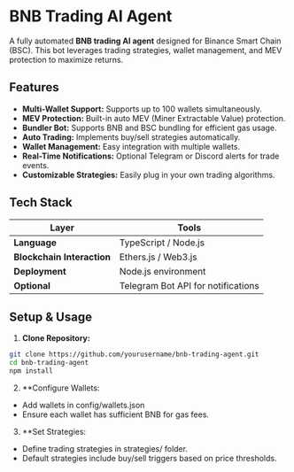 # BNB Trading AI Agent

A fully automated **BNB trading AI agent** designed for Binance Smart Chain (BSC). 
This bot leverages trading strategies, wallet management, and MEV protection to maximize returns.

## Features

- **Multi-Wallet Support:** Supports up to 100 wallets simultaneously.
- **MEV Protection:** Built-in auto MEV (Miner Extractable Value) protection.
- **Bundler Bot:** Supports BNB and BSC bundling for efficient gas usage.
- **Auto Trading:** Implements buy/sell strategies automatically.
- **Wallet Management:** Easy integration with multiple wallets.
- **Real-Time Notifications:** Optional Telegram or Discord alerts for trade events.
- **Customizable Strategies:** Easily plug in your own trading algorithms.

## Tech Stack

| Layer | Tools |
|-------|-------|
| **Language** | TypeScript / Node.js |
| **Blockchain Interaction** | Ethers.js / Web3.js |
| **Deployment** | Node.js environment |
| **Optional** | Telegram Bot API for notifications |

## Setup & Usage

1. **Clone Repository:**
```bash
git clone https://github.com/yourusername/bnb-trading-agent.git
cd bnb-trading-agent
npm install
```
2. **Configure Wallets:
 - Add wallets in config/wallets.json
 - Ensure each wallet has sufficient BNB for gas fees.
3. **Set Strategies:
 - Define trading strategies in strategies/ folder.
 - Default strategies include buy/sell triggers based on price thresholds.

